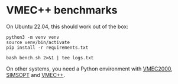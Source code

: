 # VMEC++ benchmarks

On Ubuntu 22.04, this should work out of the box:

```shell
python3 -m venv venv
source venv/bin/activate
pip install -r requirements.txt

bash bench.sh 2>&1 | tee logs.txt
```

On other systems, you need a Python environment with [VMEC2000](https://github.com/hiddenSymmetries/VMEC2000), [SIMSOPT](https://github.com/hiddenSymmetries/simsopt) and [VMEC++](https://github.com/proximafusion/vmecpp).
